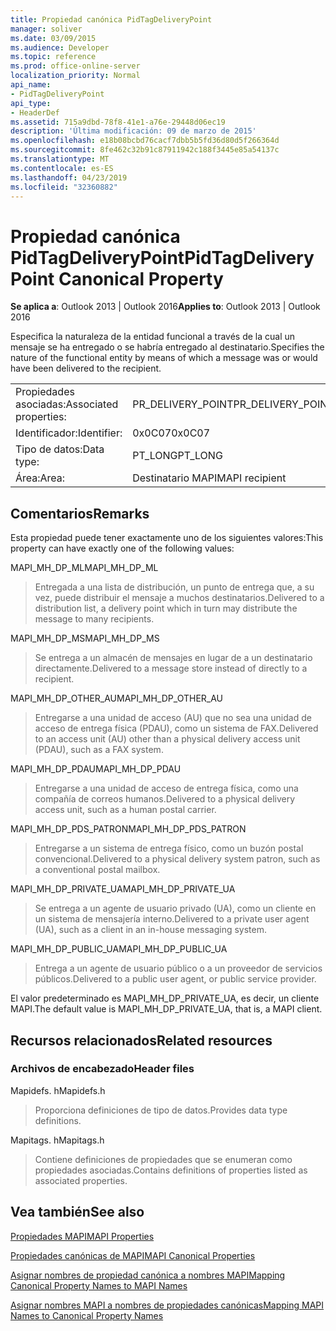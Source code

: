 ```yaml
---
title: Propiedad canónica PidTagDeliveryPoint
manager: soliver
ms.date: 03/09/2015
ms.audience: Developer
ms.topic: reference
ms.prod: office-online-server
localization_priority: Normal
api_name:
- PidTagDeliveryPoint
api_type:
- HeaderDef
ms.assetid: 715a9dbd-78f8-41e1-a76e-29448d06ec19
description: 'Última modificación: 09 de marzo de 2015'
ms.openlocfilehash: e18b08bcbd76cacf7dbb5b5fd36d80d5f266364d
ms.sourcegitcommit: 8fe462c32b91c87911942c188f3445e85a54137c
ms.translationtype: MT
ms.contentlocale: es-ES
ms.lasthandoff: 04/23/2019
ms.locfileid: "32360882"
---
```

# <a name="pidtagdeliverypoint-canonical-property"></a><span data-ttu-id="8c831-103">Propiedad canónica PidTagDeliveryPoint</span><span class="sxs-lookup"><span data-stu-id="8c831-103">PidTagDeliveryPoint Canonical Property</span></span>

  
  
<span data-ttu-id="8c831-104">**Se aplica a**: Outlook 2013 | Outlook 2016</span><span class="sxs-lookup"><span data-stu-id="8c831-104">**Applies to**: Outlook 2013 | Outlook 2016</span></span> 
  
<span data-ttu-id="8c831-105">Especifica la naturaleza de la entidad funcional a través de la cual un mensaje se ha entregado o se habría entregado al destinatario.</span><span class="sxs-lookup"><span data-stu-id="8c831-105">Specifies the nature of the functional entity by means of which a message was or would have been delivered to the recipient.</span></span> 
  
|||
|:-----|:-----|
|<span data-ttu-id="8c831-106">Propiedades asociadas:</span><span class="sxs-lookup"><span data-stu-id="8c831-106">Associated properties:</span></span>  <br/> |<span data-ttu-id="8c831-107">PR_DELIVERY_POINT</span><span class="sxs-lookup"><span data-stu-id="8c831-107">PR_DELIVERY_POINT</span></span>  <br/> |
|<span data-ttu-id="8c831-108">Identificador:</span><span class="sxs-lookup"><span data-stu-id="8c831-108">Identifier:</span></span>  <br/> |<span data-ttu-id="8c831-109">0x0C07</span><span class="sxs-lookup"><span data-stu-id="8c831-109">0x0C07</span></span>  <br/> |
|<span data-ttu-id="8c831-110">Tipo de datos:</span><span class="sxs-lookup"><span data-stu-id="8c831-110">Data type:</span></span>  <br/> |<span data-ttu-id="8c831-111">PT_LONG</span><span class="sxs-lookup"><span data-stu-id="8c831-111">PT_LONG</span></span>  <br/> |
|<span data-ttu-id="8c831-112">Área:</span><span class="sxs-lookup"><span data-stu-id="8c831-112">Area:</span></span>  <br/> |<span data-ttu-id="8c831-113">Destinatario MAPI</span><span class="sxs-lookup"><span data-stu-id="8c831-113">MAPI recipient</span></span>  <br/> |
   
## <a name="remarks"></a><span data-ttu-id="8c831-114">Comentarios</span><span class="sxs-lookup"><span data-stu-id="8c831-114">Remarks</span></span>

<span data-ttu-id="8c831-115">Esta propiedad puede tener exactamente uno de los siguientes valores:</span><span class="sxs-lookup"><span data-stu-id="8c831-115">This property can have exactly one of the following values:</span></span> 
  
<span data-ttu-id="8c831-116">MAPI_MH_DP_ML</span><span class="sxs-lookup"><span data-stu-id="8c831-116">MAPI_MH_DP_ML</span></span> 
  
> <span data-ttu-id="8c831-117">Entregada a una lista de distribución, un punto de entrega que, a su vez, puede distribuir el mensaje a muchos destinatarios.</span><span class="sxs-lookup"><span data-stu-id="8c831-117">Delivered to a distribution list, a delivery point which in turn may distribute the message to many recipients.</span></span>
    
<span data-ttu-id="8c831-118">MAPI_MH_DP_MS</span><span class="sxs-lookup"><span data-stu-id="8c831-118">MAPI_MH_DP_MS</span></span> 
  
> <span data-ttu-id="8c831-119">Se entrega a un almacén de mensajes en lugar de a un destinatario directamente.</span><span class="sxs-lookup"><span data-stu-id="8c831-119">Delivered to a message store instead of directly to a recipient.</span></span>
    
<span data-ttu-id="8c831-120">MAPI_MH_DP_OTHER_AU</span><span class="sxs-lookup"><span data-stu-id="8c831-120">MAPI_MH_DP_OTHER_AU</span></span> 
  
> <span data-ttu-id="8c831-121">Entregarse a una unidad de acceso (AU) que no sea una unidad de acceso de entrega física (PDAU), como un sistema de FAX.</span><span class="sxs-lookup"><span data-stu-id="8c831-121">Delivered to an access unit (AU) other than a physical delivery access unit (PDAU), such as a FAX system.</span></span>
    
<span data-ttu-id="8c831-122">MAPI_MH_DP_PDAU</span><span class="sxs-lookup"><span data-stu-id="8c831-122">MAPI_MH_DP_PDAU</span></span> 
  
> <span data-ttu-id="8c831-123">Entregarse a una unidad de acceso de entrega física, como una compañía de correos humanos.</span><span class="sxs-lookup"><span data-stu-id="8c831-123">Delivered to a physical delivery access unit, such as a human postal carrier.</span></span>
    
<span data-ttu-id="8c831-124">MAPI_MH_DP_PDS_PATRON</span><span class="sxs-lookup"><span data-stu-id="8c831-124">MAPI_MH_DP_PDS_PATRON</span></span> 
  
> <span data-ttu-id="8c831-125">Entregarse a un sistema de entrega físico, como un buzón postal convencional.</span><span class="sxs-lookup"><span data-stu-id="8c831-125">Delivered to a physical delivery system patron, such as a conventional postal mailbox.</span></span>
    
<span data-ttu-id="8c831-126">MAPI_MH_DP_PRIVATE_UA</span><span class="sxs-lookup"><span data-stu-id="8c831-126">MAPI_MH_DP_PRIVATE_UA</span></span> 
  
> <span data-ttu-id="8c831-127">Se entrega a un agente de usuario privado (UA), como un cliente en un sistema de mensajería interno.</span><span class="sxs-lookup"><span data-stu-id="8c831-127">Delivered to a private user agent (UA), such as a client in an in-house messaging system.</span></span>
    
<span data-ttu-id="8c831-128">MAPI_MH_DP_PUBLIC_UA</span><span class="sxs-lookup"><span data-stu-id="8c831-128">MAPI_MH_DP_PUBLIC_UA</span></span> 
  
> <span data-ttu-id="8c831-129">Entrega a un agente de usuario público o a un proveedor de servicios públicos.</span><span class="sxs-lookup"><span data-stu-id="8c831-129">Delivered to a public user agent, or public service provider.</span></span>
    
<span data-ttu-id="8c831-130">El valor predeterminado es MAPI_MH_DP_PRIVATE_UA, es decir, un cliente MAPI.</span><span class="sxs-lookup"><span data-stu-id="8c831-130">The default value is MAPI_MH_DP_PRIVATE_UA, that is, a MAPI client.</span></span> 
  
## <a name="related-resources"></a><span data-ttu-id="8c831-131">Recursos relacionados</span><span class="sxs-lookup"><span data-stu-id="8c831-131">Related resources</span></span>

### <a name="header-files"></a><span data-ttu-id="8c831-132">Archivos de encabezado</span><span class="sxs-lookup"><span data-stu-id="8c831-132">Header files</span></span>

<span data-ttu-id="8c831-133">Mapidefs. h</span><span class="sxs-lookup"><span data-stu-id="8c831-133">Mapidefs.h</span></span>
  
> <span data-ttu-id="8c831-134">Proporciona definiciones de tipo de datos.</span><span class="sxs-lookup"><span data-stu-id="8c831-134">Provides data type definitions.</span></span>
    
<span data-ttu-id="8c831-135">Mapitags. h</span><span class="sxs-lookup"><span data-stu-id="8c831-135">Mapitags.h</span></span>
  
> <span data-ttu-id="8c831-136">Contiene definiciones de propiedades que se enumeran como propiedades asociadas.</span><span class="sxs-lookup"><span data-stu-id="8c831-136">Contains definitions of properties listed as associated properties.</span></span>
    
## <a name="see-also"></a><span data-ttu-id="8c831-137">Vea también</span><span class="sxs-lookup"><span data-stu-id="8c831-137">See also</span></span>



[<span data-ttu-id="8c831-138">Propiedades MAPI</span><span class="sxs-lookup"><span data-stu-id="8c831-138">MAPI Properties</span></span>](mapi-properties.md)
  
[<span data-ttu-id="8c831-139">Propiedades canónicas de MAPI</span><span class="sxs-lookup"><span data-stu-id="8c831-139">MAPI Canonical Properties</span></span>](mapi-canonical-properties.md)
  
[<span data-ttu-id="8c831-140">Asignar nombres de propiedad canónica a nombres MAPI</span><span class="sxs-lookup"><span data-stu-id="8c831-140">Mapping Canonical Property Names to MAPI Names</span></span>](mapping-canonical-property-names-to-mapi-names.md)
  
[<span data-ttu-id="8c831-141">Asignar nombres MAPI a nombres de propiedades canónicas</span><span class="sxs-lookup"><span data-stu-id="8c831-141">Mapping MAPI Names to Canonical Property Names</span></span>](mapping-mapi-names-to-canonical-property-names.md)

